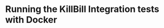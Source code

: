 Running the KillBill Integration tests with Docker
==================================================

